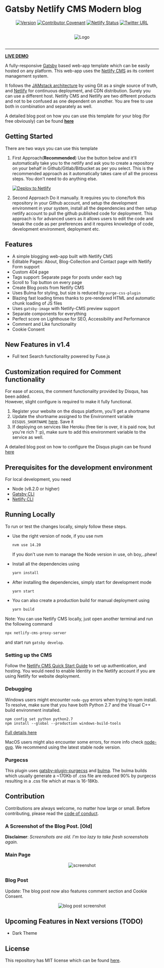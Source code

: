 # Gatsby Netlify CMS Modern blog

<div align="center" style="margin-bottom:30px">
    
[![Version](https://img.shields.io/badge/version-v1.4-yellowgreen)]()
[![Contributor Covenant](https://img.shields.io/badge/Contributor%20Covenant-2.0-4baaaa.svg)](code_of_conduct.md)
[![Netlify Status](https://api.netlify.com/api/v1/badges/b654c94e-08a6-4b79-b443-7837581b1d8d/deploy-status)](https://app.netlify.com/sites/gatsby-starter-netlify-cms-ci/deploys)
    <a href="https://twitter.com/intent/tweet?text=A%20Modern%20Gatsby%20andNetlifyCMS%20based%20starter%20template%3A&url=https%3A%2F%2Fgithub.com%2Fsimarmannsingh%2Fgatsby-netlifycms-starter-template">
<img alt="Twitter URL" src="https://img.shields.io/twitter/url?style=social&url=https%3A%2F%2Fgithub.com%2Fsimarmannsingh%2Fgatsby-netlifycms-starter-template">
</a>
</div>

<div align="center"  style="margin-bottom:30px">
    <img src="src/img/gnm.svg" alt="Logo" />
</div>


--------------------------------------------------------------------

[**LIVE DEMO**](https://gatsby-netlifycms-modern-template.netlify.app/)

A fully-responsive [Gatsby](https://www.gatsbyjs.org/) based web-app template which can be easily hosted on any platform. This web-app uses the [Netlify CMS](https://www.netlifycms.org) as its content management system.

It follows the [JAMstack architecture](https://jamstack.org) by using Git as a single source of truth, and [Netlify](https://www.netlify.com) for continuous deployment, and CDN distribution. Surely you can use a different host. Netlify CMS and Netlify are two different products and not to be confused as one dependent on another. You are free to use both in combination and separately as well.

A detailed blog post on how you can use this template for your blog (for free obviously) can be found [**here**](https://simarmannsingh.com/blog/2021-04-22-how-to-create-your-personal-blog-for-free)


## Getting Started

There are two ways you can use this template 

1. First Approach(**Recommended**)
   Use the button below and it'll automatically take you to the netlify and ask you to create a repository on your behalf in Github/Gitlab/Bitbucket as per you select. This is the recommended approach as it automatically takes care of all the process steps. You don't need to do anything else.

   <a href="https://app.netlify.com/start/deploy?repository=https://github.com/simarmannsingh/gatsby-netlifycms-starter-template&amp;stack=cms"><img src="https://www.netlify.com/img/deploy/button.svg" alt="Deploy to Netlify"></a>

2. Second Approach
   Do it manually. It requires you to clone/fork this repository in your Github account, and setup the development environment in your system, install all the dependencies and then setup netlify account to pull the github published code for deployment. This approach is for advanced users as it allows users to edit the code and tweak the code as per preferences and it requires knowledge of code, development environment, deployment etc.  

## Features

- A simple blogging web-app built with Netlify CMS
- Editable Pages: About, Blog-Collection and Contact page with Netlify Form support
- Custom 404 page
- Tags support: Separate page for posts under each tag
- Scroll to Top button on every page
- Create Blog posts from Netlify CMS
- Uses Bulma for styling, but size is reduced by `purge-css-plugin`
- Blazing fast loading times thanks to pre-rendered HTML and automatic chunk loading of JS files
- Uses `gatsby-image` with Netlify-CMS preview support
- Separate components for everything
- Perfect score on Lighthouse for SEO, Accessibility and Performance
- Comment and Like functionality
- Cookie Consent

## New Features in v1.4
- Full text Search functionality powered by Fuse.js
## Customization required for Comment functionality
For ease of access, the comment functionality provided by Disqus, has been added.<br/>
However, slight configure is required to make it fully functional.

1. Register your website on the disqus platform, you'll get a shortname
2. Update the shortname assigned to the Environment variable `DISQUS_SHORTNAME` [here](/src/.env). Save it
3. If deploying on services like Heroku (free tier is over, it is paid now, but you're rich ? :p), make sure to add this environment variable to the service as well.

A detailed blog post on how to configure the Disqus plugin can be found [here](https://simarmannsingh.com/blog/2022-02-25-setup-comment-functionality-for-your-gatsby-based-blog/)

## Prerequisites for the development environment

For local development, you need
- Node (v8.2.0 or higher)
- [Gatsby CLI](https://www.gatsbyjs.org/docs/)
- [Netlify CLI](https://github.com/netlify/cli)

## Running Locally

To run or test the changes locally, simply follow these steps.
 - Use the right version of node, if you use nvm
    ```sh
    nvm use 14.20
    ``` 

    If you don't use nvm to manage the Node version in use, oh boy,..phew!

 - Install all the dependencies using
   ```sh
   yarn install
   ```

 -  After installing the dependencies, simply start for development mode
    ```sh
    yarn start
    ```

 -  You can also create a production build for manual deployment using
    ```sh
    yarn build
    ```

Note: You can use Netlify CMS locally, just open another terminal and run the following command
```sh
npx netlify-cms-proxy-server
```

and start run `gatsby develop`.

### Setting up the CMS

Follow the [Netlify CMS Quick Start Guide](https://www.netlifycms.org/docs/quick-start/#authentication) to set up authentication, and hosting. You would need to enable Identity in the Netlify account if you are using Netlify for website deployment.

### Debugging

Windows users might encounter `node-gyp` errors when trying to npm install.
To resolve, make sure that you have both Python 2.7 and the Visual C++ build environment installed.

```
npm config set python python2.7
npm install --global --production windows-build-tools
```

[Full details here](https://www.npmjs.com/package/node-gyp 'NPM node-gyp page')

MacOS users might also encounter some errors, for more info check [node-gyp](https://github.com/nodejs/node-gyp). We recommend using the latest stable node version.

### Purgecss

This plugin uses [gatsby-plugin-purgecss](https://www.gatsbyjs.org/packages/gatsby-plugin-purgecss/) and [bulma](https://bulma.io/). The bulma builds which usually generate a ~170Kb of .css file are reduced 90% by purgecss resulting in a .css file which at max is 16-18Kb.

## Contribution

Contributions are always welcome, no matter how large or small. Before contributing,
please read the [code of conduct](CODE_OF_CONDUCT.md).

### A Screenshot of the Blog Post. [Old]
**Disclaimer**: _Screenshots are old. I'm too lazy to take fresh screenshots again._

### Main Page
<div align="center"  style="margin-bottom:30px">
    <img src="src/img/gatsbyBasedBlog1.png" alt="screenshot"/>
</div>

### Blog Post

Update: The blog post now also features comment section and Cookie Consent.

<div align="center"  style="margin-bottom:30px">
    <img src="src/img/gatsbyBasedBlog_blogPost1.png" alt="blog post screenshot"/>
</div>

## Upcoming Features in Next versions (TODO)
- Dark Theme

## License

This repository has MIT license which can be found [here](https://github.com/simarmannsingh/gatsby-netlifycms-starter-template/blob/master/LICENSE).